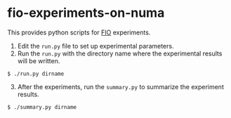 # fio-experiments-on-numa
This provides python scripts for [FIO](https://github.com/axboe/fio) experiments.

1. Edit the ```run.py``` file to set up experimental parameters.
2. Run the ```run.py``` with the directory name where the experimental results will be written.
```
$ ./run.py dirname
```
3. After the experiments, run the ```summary.py``` to summarize the experiment results.
```
$ ./summary.py dirname
```
